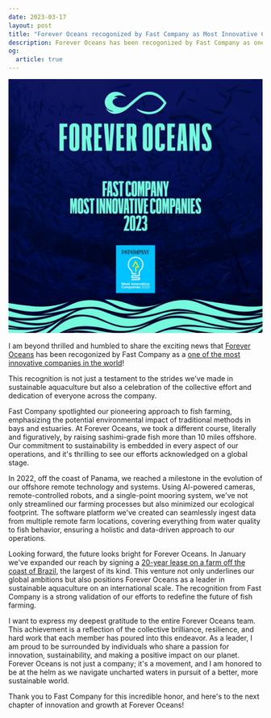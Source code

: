 ```yaml
---
date: 2023-03-17
layout: post
title: "Forever Oceans recogonized by Fast Company as Most Innovative Company in 2023"
description: Forever Oceans has been recogonized by Fast Company as one of the most innovative companies in Food
og:
  article: true
---
```


<img class="img-fluid" src="/assets/images/2023-03-17/fast_company_forever_oceans_most_innovative_2023.jpg" alt="Forever Oceans Most Innovative 2023" />

I am beyond thrilled and humbled to share the exciting news that <a href="https://www.foreveroceans.com/">Forever Oceans</a> has been recogonized by Fast Company as a <a href="https://www.fastcompany.com/90847478/most-innovative-companies-food-2023#:~:text=The%20most%20innovative%20companies%20in%20food%2C%20such%20as%20MrBeast%2C%20Tazo,the%20planet%20and%20our%20palates.&text=Explore%20the%20full%202023%20list,are%20reshaping%20industries%20and%20culture.">one of the most innovative companies in the world</a>! 

This recognition is not just a testament to the strides we've made in sustainable aquaculture but also a celebration of the collective effort and dedication of everyone across the company.

Fast Company spotlighted our pioneering approach to fish farming, emphasizing the potential environmental impact of traditional methods in bays and estuaries. At Forever Oceans, we took a different course, literally and figuratively, by raising sashimi-grade fish more than 10 miles offshore. Our commitment to sustainability is embedded in every aspect of our operations, and it's thrilling to see our efforts acknowledged on a global stage.

In 2022, off the coast of Panama, we reached a milestone in the evolution of our offshore remote technology and systems. Using AI-powered cameras, remote-controlled robots, and a single-point mooring system, we've not only streamlined our farming processes but also minimized our ecological footprint. The software platform we've created can seamlessly ingest data from multiple remote farm locations, covering everything from water quality to fish behavior, ensuring a holistic and data-driven approach to our operations.

Looking forward, the future looks bright for Forever Oceans. In January we've expanded our reach by signing a <a href="https://www.prnewswire.com/il/news-releases/forever-oceans-signs-deal-with-brazilian-government-for-worlds-largest-offshore-concession-for-sustainable-seafood-production-301460567.html">20-year lease on a farm off the coast of Brazil</a>, the largest of its kind. This venture not only underlines our global ambitions but also positions Forever Oceans as a leader in sustainable aquaculture on an international scale. The recognition from Fast Company is a strong validation of our efforts to redefine the future of fish farming.

I want to express my deepest gratitude to the entire Forever Oceans team. This achievement is a reflection of the collective brilliance, resilience, and hard work that each member has poured into this endeavor. As a leader, I am proud to be surrounded by individuals who share a passion for innovation, sustainability, and making a positive impact on our planet. Forever Oceans is not just a company; it's a movement, and I am honored to be at the helm as we navigate uncharted waters in pursuit of a better, more sustainable world. 

Thank you to Fast Company for this incredible honor, and here's to the next chapter of innovation and growth at Forever Oceans!
